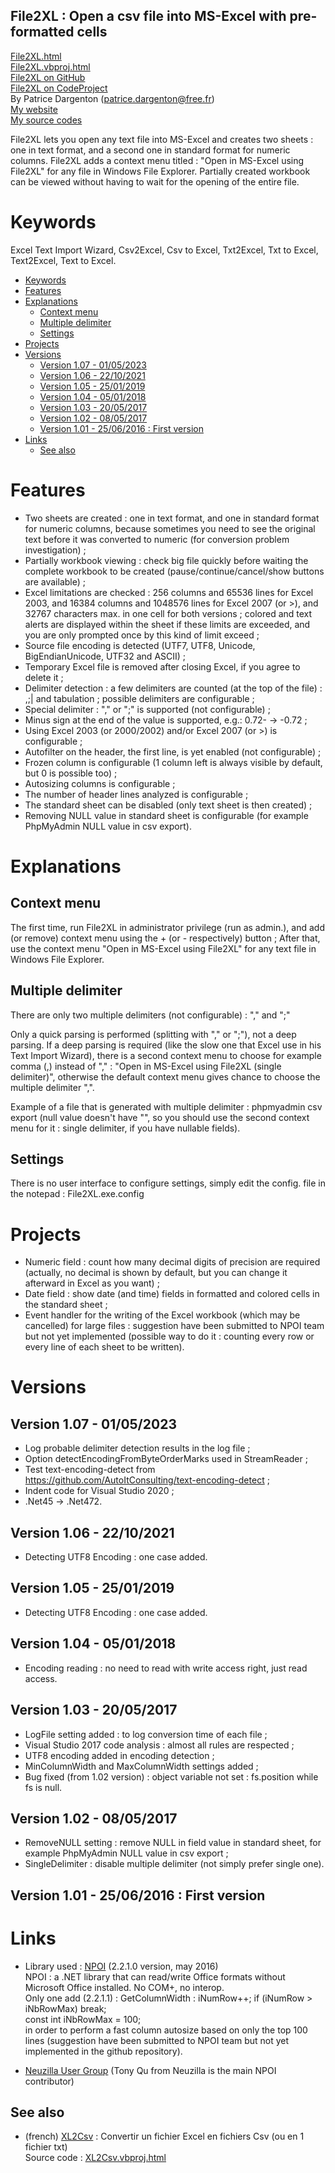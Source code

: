 File2XL : Open a csv file into MS-Excel with pre-formatted cells
---

[File2XL.html](http://patrice.dargenton.free.fr/CodesSources/File2XL.html)  
[File2XL.vbproj.html](http://patrice.dargenton.free.fr/CodesSources/File2XL.vbproj.html)  
[File2XL on GitHub](https://github.com/PatriceDargenton/File2XL)  
[File2XL on CodeProject](https://www.codeproject.com/Tips/1108923/File-XL-Open-a-csv-file-into-MS-Excel-with-pre-for)  
By Patrice Dargenton (patrice.dargenton@free.fr)  
[My website](http://patrice.dargenton.free.fr/index.html)  
[My source codes](http://patrice.dargenton.free.fr/CodesSources/index.html)  

File2XL lets you open any text file into MS-Excel and creates two sheets : one in text format, and a second one in standard format for numeric columns. File2XL adds a context menu titled : "Open in MS-Excel using File2XL" for any file in Windows File Explorer. Partially created workbook can be viewed without having to wait for the opening of the entire file.

# Keywords
Excel Text Import Wizard, Csv2Excel, Csv to Excel, Txt2Excel, Txt to Excel, Text2Excel, Text to Excel.

<!-- TOC -->

- [Keywords](#keywords)
- [Features](#features)
- [Explanations](#explanations)
    - [Context menu](#context-menu)
    - [Multiple delimiter](#multiple-delimiter)
    - [Settings](#settings)
- [Projects](#projects)
- [Versions](#versions)
    - [Version 1.07 - 01/05/2023](#version-107---01052023)
    - [Version 1.06 - 22/10/2021](#version-106---22102021)
    - [Version 1.05 - 25/01/2019](#version-105---25012019)
    - [Version 1.04 - 05/01/2018](#version-104---05012018)
    - [Version 1.03 - 20/05/2017](#version-103---20052017)
    - [Version 1.02 - 08/05/2017](#version-102---08052017)
    - [Version 1.01 - 25/06/2016 : First version](#version-101---25062016--first-version)
- [Links](#links)
    - [See also](#see-also)

<!-- /TOC -->

# Features
- Two sheets are created : one in text format, and one in standard format for numeric columns, because sometimes you need to see the original text before it was converted to numeric (for conversion problem investigation) ;
- Partially workbook viewing : check big file quickly before waiting the complete workbook to be created (pause/continue/cancel/show buttons are available) ;
- Excel limitations are checked : 256 columns and 65536 lines for Excel 2003, and 16384 columns and 1048576 lines for Excel 2007 (or >), and 32767 characters max. in one cell for both versions ; colored and text alerts are displayed within the sheet if these limits are exceeded, and you are only prompted once by this kind of limit exceed ;
- Source file encoding is detected (UTF7, UTF8, Unicode, BigEndianUnicode, UTF32 and ASCII) ;
- Temporary Excel file is removed after closing Excel, if you agree to delete it ;
- Delimiter detection : a few delimiters are counted (at the top of the file) : ,;| and tabulation ; possible delimiters are configurable ;
- Special delimiter : "," or ";" is supported (not configurable) ;
- Minus sign at the end of the value is supported, e.g.: 0.72- -> -0.72 ;
- Using Excel 2003 (or 2000/2002) and/or Excel 2007 (or >) is configurable ;
- Autofilter on the header, the first line, is yet enabled (not configurable) ;
- Frozen column is configurable (1 column left is always visible by default, but 0 is possible too) ;
- Autosizing columns is configurable ;
- The number of header lines analyzed is configurable ;
- The standard sheet can be disabled (only text sheet is then created) ;
- Removing NULL value in standard sheet is configurable (for example PhpMyAdmin NULL value in csv export).

# Explanations

## Context menu
The first time, run File2XL in administrator privilege (run as admin.), and add (or remove) context menu using the + (or - respectively) button ;
After that, use the context menu "Open in MS-Excel using File2XL" for any text file in Windows File Explorer.

## Multiple delimiter
There are only two multiple delimiters (not configurable) : "," and ";"

Only a quick parsing is performed (splitting with "," or ";"), not a deep parsing. If a deep parsing is required (like the slow one that Excel use in his Text Import Wizard), there is a second context menu to choose for example comma (,) instead of "," : "Open in MS-Excel using File2XL (single delimiter)", otherwise the default context menu gives chance to choose the multiple delimiter ",".

Example of a file that is generated with multiple delimiter : phpmyadmin csv export (null value doesn't have "", so you should use the second context menu for it : single delimiter, if you have nullable fields).

## Settings
There is no user interface to configure settings, simply edit the config. file in the notepad : File2XL.exe.config


# Projects
- Numeric field : count how many decimal digits of precision are required (actually, no decimal is shown by default, but you can change it afterward in Excel as you want) ;
- Date field : show date (and time) fields in formatted and colored cells in the standard sheet ;
- Event handler for the writing of the Excel workbook (which may be cancelled) for large files : suggestion have been submitted to NPOI team but not yet implemented (possible way to do it : counting every row or every line of each sheet to be written).


# Versions

## Version 1.07 - 01/05/2023
- Log probable delimiter detection results in the log file ;
- Option detectEncodingFromByteOrderMarks used in StreamReader ;
- Test text-encoding-detect from https://github.com/AutoItConsulting/text-encoding-detect ;
- Indent code for Visual Studio 2020 ;
- .Net45 -> .Net472.

## Version 1.06 - 22/10/2021
- Detecting UTF8 Encoding : one case added.

## Version 1.05 - 25/01/2019
- Detecting UTF8 Encoding : one case added.

## Version 1.04 - 05/01/2018
- Encoding reading : no need to read with write access right, just read access.

## Version 1.03 - 20/05/2017
- LogFile setting added : to log conversion time of each file ;
- Visual Studio 2017 code analysis : almost all rules are respected ;
- UTF8 encoding added in encoding detection ;
- MinColumnWidth and MaxColumnWidth settings added ;
- Bug fixed (from 1.02 version) : object variable not set : fs.position while fs is null.

## Version 1.02 - 08/05/2017
- RemoveNULL setting : remove NULL in field value in standard sheet, for example PhpMyAdmin NULL value in csv export ;
- SingleDelimiter : disable multiple delimiter (not simply prefer single one).

## Version 1.01 - 25/06/2016 : First version


# Links
- Library used : [NPOI](https://github.com/tonyqus/npoi) (2.2.1.0 version, may 2016)  
  NPOI : a .NET library that can read/write Office formats without Microsoft Office installed. No COM+, no interop.  
  Only one add (2.2.1.1) : GetColumnWidth : iNumRow++; if (iNumRow > iNbRowMax) break;  
  const int iNbRowMax = 100;  
  in order to perform a fast column autosize based on only the top 100 lines (suggestion have been submitted to NPOI team but not yet implemented in the github repository).  

- [Neuzilla User Group](https://www.linkedin.com/groups/6655065) (Tony Qu from Neuzilla is the main NPOI contributor)


## See also
- (french) [XL2Csv](http://patrice.dargenton.free.fr/CodesSources/XL2Csv.html) : Convertir un fichier Excel en fichiers Csv (ou en 1 fichier txt)  
  Source code : [XL2Csv.vbproj.html](http://patrice.dargenton.free.fr/CodesSources/XL2Csv.vbproj.html)  